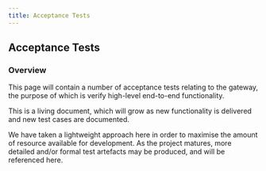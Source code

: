 ```yaml
---
title: Acceptance Tests
---
```


## Acceptance Tests ##

### Overview ###
This page will contain a number of acceptance tests relating to the gateway, the
purpose of which is verify high-level end-to-end functionality.

This is a living document, which will grow as new functionality is delivered
and new test cases are documented.

We have taken a lightweight approach here in order to maximise the amount of
resource available for development. As the project matures, more detailed
and/or formal test artefacts may be produced, and will be referenced here.
